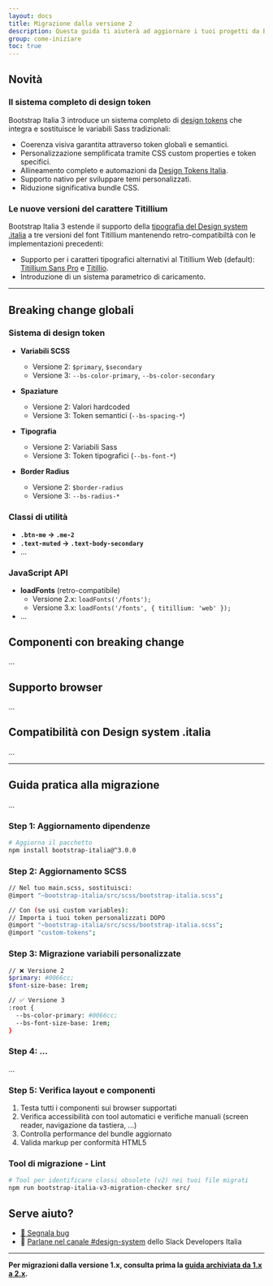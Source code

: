 ```yaml
---
layout: docs
title: Migrazione dalla versione 2
description: Questa guida ti aiuterà ad aggiornare i tuoi progetti da Bootstrap Italia 2 alla versione 3.
group: come-iniziare
toc: true
---
```


## Novità

### Il sistema completo di design token

Bootstrap Italia 3 introduce un sistema completo di [design tokens](https://designers.italia.it/design-system/fondamenti/design-tokens/) che integra e sostituisce le variabili Sass tradizionali:

- Coerenza visiva garantita attraverso token globali e semantici.
- Personalizzazione semplificata tramite CSS custom properties e token specifici.
- Allineamento completo e automazioni da [Design Tokens Italia](https://github.com/italia/design-tokens-italia/).
- Supporto nativo per sviluppare temi personalizzati.
- Riduzione significativa bundle CSS.

### Le nuove versioni del carattere Titillium

Bootstrap Italia 3 estende il supporto della [tipografia del Design system .italia](https://designers.italia.it/design-system/fondamenti/tipografia/) a tre versioni del font Titillium mantenendo retro-compatibiltà con le implementazioni precedenti: 
- Supporto per i caratteri tipografici alternativi al Titillium Web (default): [Titillium Sans Pro](https://github.com/chialab/titillium_pro) e [Titillio](https://github.com/pagopa/titillio/).
- Introduzione di un sistema parametrico di caricamento. 

--- 

## Breaking change globali

### Sistema di design token

- **Variabili SCSS**
  - Versione 2: `$primary`, `$secondary`
  - Versione 3: `--bs-color-primary`, `--bs-color-secondary`

- **Spaziature**
  - Versione 2: Valori hardcoded
  - Versione 3: Token semantici (`--bs-spacing-*`)

- **Tipografia**
  - Versione 2: Variabili Sass
  - Versione 3: Token tipografici (`--bs-font-*`)

- **Border Radius**
  - Versione 2: `$border-radius`
  - Versione 3: `--bs-radius-*`

### Classi di utilità

- **`.btn-me` → `.me-2`**
- **`.text-muted` → `.text-body-secondary`**
- ...

### JavaScript API

- **loadFonts** (retro-compatibile)
  - Versione 2.x: `loadFonts('/fonts');`
  - Versione 3.x: `loadFonts('/fonts', { titillium: 'web' });`
- ...

## Componenti con breaking change
...

## Supporto browser
...

## Compatibilità con Design system .italia
...

---

## Guida pratica alla migrazione
...

### Step 1: Aggiornamento dipendenze

```bash
# Aggiorna il pacchetto
npm install bootstrap-italia@^3.0.0
```

### Step 2: Aggiornamento SCSS

```bash
// Nel tuo main.scss, sostituisci:
@import "~bootstrap-italia/src/scss/bootstrap-italia.scss";

// Con (se usi custom variables):
// Importa i tuoi token personalizzati DOPO
@import "~bootstrap-italia/src/scss/bootstrap-italia.scss";
@import "custom-tokens";
```

### Step 3: Migrazione variabili personalizzate

```bash
// ❌ Versione 2
$primary: #0066cc;
$font-size-base: 1rem;

// ✅ Versione 3
:root {
  --bs-color-primary: #0066cc;
  --bs-font-size-base: 1rem;
}
```

### Step 4: ...
...

### Step 5: Verifica layout e componenti
1. Testa tutti i componenti sui browser supportati
2. Verifica accessibilità con tool automatici e verifiche manuali (screen reader, navigazione da tastiera, ...)
3. Controlla performance del bundle aggiornato
4. Valida markup per conformità HTML5

### Tool di migrazione - Lint 

```bash
# Tool per identificare classi obsolete (v2) nei tuoi file migrati 
npm run bootstrap-italia-v3-migration-checker src/
```

## Serve aiuto? 

- [🐛 Segnala bug](https://github.com/italia/bootstrap-italia/issues)
- 💬 [Parlane nel canale #design-system](#) dello Slack Developers Italia

---

**Per migrazioni dalla versione 1.x, consulta prima la [guida archiviata da 1.x a 2.x](/docs/come-iniziare/migrazione-dalla-versione-1/).**